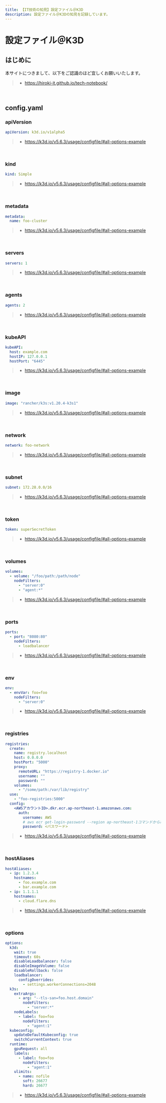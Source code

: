 ```yaml
---
title: 【IT技術の知見】設定ファイル＠K3D
description: 設定ファイル＠K3Dの知見を記録しています。
---
```


# 設定ファイル＠K3D

## はじめに

本サイトにつきまして、以下をご認識のほど宜しくお願いいたします。

> - https://hiroki-it.github.io/tech-notebook/

<br>

## config.yaml

### apiVersion

```yaml
apiVersion: k3d.io/v1alpha5
```

> - https://k3d.io/v5.6.3/usage/configfile/#all-options-example

<br>

### kind

```yaml
kind: Simple
```

> - https://k3d.io/v5.6.3/usage/configfile/#all-options-example

<br>

### metadata

```yaml
metadata:
  name: foo-cluster
```

> - https://k3d.io/v5.6.3/usage/configfile/#all-options-example

<br>

### servers

```yaml
servers: 1
```

> - https://k3d.io/v5.6.3/usage/configfile/#all-options-example

<br>

### agents

```yaml
agents: 2
```

> - https://k3d.io/v5.6.3/usage/configfile/#all-options-example

<br>

### kubeAPI

```yaml
kubeAPI:
  host: example.com
  hostIP: 127.0.0.1
  hostPort: "6445"
```

> - https://k3d.io/v5.6.3/usage/configfile/#all-options-example

<br>

### image

```yaml
image: "rancher/k3s:v1.20.4-k3s1"
```

> - https://k3d.io/v5.6.3/usage/configfile/#all-options-example

<br>

### network

```yaml
network: foo-network
```

> - https://k3d.io/v5.6.3/usage/configfile/#all-options-example

<br>

### subnet

```yaml
subnet: 172.28.0.0/16
```

> - https://k3d.io/v5.6.3/usage/configfile/#all-options-example

<br>

### token

```yaml
token: superSecretToken
```

> - https://k3d.io/v5.6.3/usage/configfile/#all-options-example

<br>

### volumes

```yaml
volumes:
  - volume: "/foo/path:/path/node"
    nodeFilters:
      - "server:0"
      - "agent:*"
```

> - https://k3d.io/v5.6.3/usage/configfile/#all-options-example

<br>

### ports

```yaml
ports:
  - port: "8080:80"
    nodeFilters:
      - loadbalancer
```

> - https://k3d.io/v5.6.3/usage/configfile/#all-options-example

<br>

### env

```yaml
env:
  - envVar: foo=foo
    nodeFilters:
      - "server:0"
```

> - https://k3d.io/v5.6.3/usage/configfile/#all-options-example

<br>

### registries

```yaml
registries:
  create:
    name: registry.localhost
    host: 0.0.0.0
    hostPort: "5000"
    proxy:
      remoteURL: "https://registry-1.docker.io"
      username: ""
      password: ""
    volumes:
      - "/some/path:/var/lib/registry"
  use:
    - "foo-registries:5000"
  config:
    <AWSアカウントID>.dkr.ecr.ap-northeast-1.amazonaws.com:
      auth:
        username: AWS
        # aws ecr get-login-password --region ap-northeast-1コマンドから取得したパスワード
        password: <パスワード>
```

> - https://k3d.io/v5.6.3/usage/configfile/#all-options-example

<br>

### hostAliases

```yaml
hostAliases:
  - ip: 1.2.3.4
    hostnames:
      - foo.example.com
      - bar.example.com
  - ip: 1.1.1.1
    hostnames:
      - cloud.flare.dns
```

> - https://k3d.io/v5.6.3/usage/configfile/#all-options-example

<br>

### options

```yaml
options:
  k3d:
    wait: true
    timeout: 60s
    disableLoadbalancer: false
    disableImageVolume: false
    disableRollback: false
    loadbalancer:
      configOverrides:
        - settings.workerConnections=2048
  k3s:
    extraArgs:
      - arg: "--tls-san=foo.host.domain"
        nodeFilters:
          - "server:*"
    nodeLabels:
      - label: foo=foo
        nodeFilters:
          - "agent:1"
  kubeconfig:
    updateDefaultKubeconfig: true
    switchCurrentContext: true
  runtime:
    gpuRequest: all
    labels:
      - label: foo=foo
        nodeFilters:
          - "agent:1"
    ulimits:
      - name: nofile
        soft: 26677
        hard: 26677
```

> - https://k3d.io/v5.6.3/usage/configfile/#all-options-example

<br>
